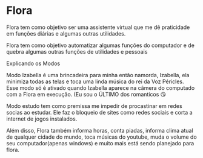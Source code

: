 # Flora
Flora tem como objetivo ser uma assistente virtual que me dê praticidade em funções diárias e algumas outras utilidades.

Flora tem como objetivo automatizar algumas funções do computador e de quebra algumas outras funções de utilidades e pessoais

Explicando os Modos 

Modo Izabella é uma brincadeira para minha então namorda, Izabella, ela minimiza todas as telas e toca uma linda música do rei da Voz Péricles. Esse modo
só é ativado quando Izabella aparece na câmera do computado com a Flora em execução. (Eu sou o ÚLTIMO dos romanticos 😘


Modo estudo tem como premissa me impedir de procastinar em redes socias ao estudar. Ele faz o bloqueio de sites como redes sociais e corta a internet de jogos instalados.

Além disso, Flora também informa horas, conta piadas, informa clima atual de qualquer cidade do mundo, toca músicas do youtube, muda o volume do seu computador(apenas windows) e muito mais está sendo planejado para flora.
